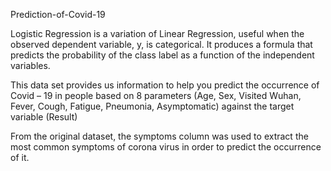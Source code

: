 Prediction-of-Covid-19



Logistic Regression is a variation of Linear Regression, useful when the observed dependent variable, y, is categorical. It produces a formula that predicts the probability of the class label as a function of the independent variables.

This data set provides us information to help you predict the occurrence of Covid – 19 in people based on 8 parameters (Age, Sex, Visited Wuhan, Fever, Cough, Fatigue, Pneumonia, Asymptomatic) against the target variable (Result) 

From the original dataset, the symptoms column was used to extract the most common symptoms of corona virus in order to predict the occurrence of it. 


